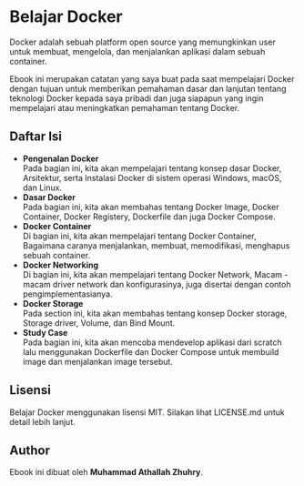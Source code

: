# Belajar Docker

Docker adalah sebuah platform open source yang memungkinkan user untuk membuat, mengelola, dan menjalankan aplikasi dalam sebuah container.

Ebook ini merupakan catatan yang saya buat pada saat mempelajari Docker dengan tujuan untuk memberikan pemahaman dasar dan lanjutan tentang teknologi Docker kepada saya pribadi dan juga siapapun yang ingin mempelajari atau meningkatkan pemahaman tentang Docker.

## Daftar Isi

- **Pengenalan Docker** <br/>
Pada bagian ini, kita akan mempelajari tentang konsep dasar Docker, Arsitektur, serta Instalasi Docker di sistem operasi Windows, macOS, dan Linux.
- **Dasar Docker** <br/>
Pada bagian ini, kita akan membahas tentang Docker Image, Docker Container, Docker Registery, Dockerfile dan juga Docker Compose.
- **Docker Container** <br/>
Di bagian ini, kita akan mempelajari tentang Docker Container, Bagaimana caranya menjalankan, membuat, memodifikasi, menghapus sebuah container.
- **Docker Networking** <br/>
Di bagian ini, kita akan mempelajari tentang Docker Network, Macam - macam driver network dan konfigurasinya, juga disertai dengan contoh pengimplementasianya.
- **Docker Storage** <br/>
Pada section ini, kita akan membahas tentang konsep Docker storage, Storage driver, Volume, dan Bind Mount.
- **Study Case** <br/>
Pada bagian ini, kita akan mencoba mendevelop aplikasi dari scratch lalu menggunakan Dockerfile dan Docker Compose untuk membuild image dan menjalankan image tersebut. 

## Lisensi

Belajar Docker menggunakan lisensi MIT. Silakan lihat LICENSE.md untuk detail lebih lanjut.

## Author

Ebook ini dibuat oleh **Muhammad Athallah Zhuhry**.

